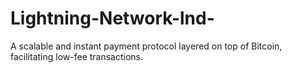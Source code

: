 # Lightning-Network-lnd-
A scalable and instant payment protocol layered on top of Bitcoin, facilitating low-fee transactions.
